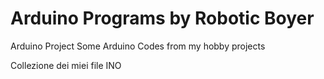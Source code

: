 Arduino Programs by Robotic Boyer
=======

Arduino Project
Some Arduino Codes from my hobby projects 

Collezione dei miei file INO

